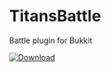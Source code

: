 # TitansBattle
Battle plugin for Bukkit

[ ![Download](https://api.bintray.com/packages/roinujnosde/bukkit-plugins/TitansBattle/images/download.svg) ](https://bintray.com/roinujnosde/bukkit-plugins/TitansBattle/_latestVersion)
